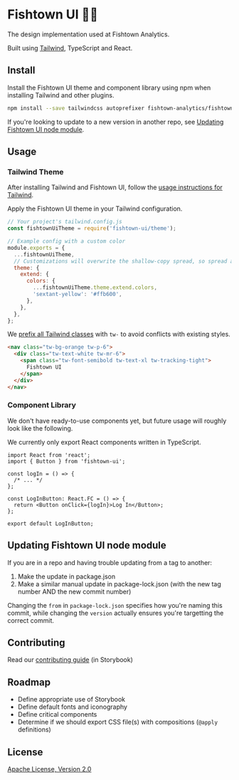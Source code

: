 # Fishtown UI 🎨🐠

The design implementation used at Fishtown Analytics.

Built using [Tailwind](https://tailwindcss.com/), TypeScript and React.

## Install

Install the Fishtown UI theme and component library using npm when installing Tailwind and other plugins.

```sh
npm install --save tailwindcss autoprefixer fishtown-analytics/fishtown-ui
```

If you're looking to update to a new version in another repo, see [Updating Fishtown UI node module](#updating-fui-node).

## Usage

### Tailwind Theme

After installing Tailwind and Fishtown UI, follow the [usage instructions for Tailwind](https://tailwindcss.com/docs/installation#add-tailwind-to-your-css).

Apply the Fishtown UI theme in your Tailwind configuration.

```js
// Your project's tailwind.config.js
const fishtownUiTheme = require('fishtown-ui/theme');

// Example config with a custom color
module.exports = {
  ...fishtownUiTheme,
  // Customizations will overwrite the shallow-copy spread, so spread again where appropriate
  theme: {
    extend: {
      colors: {
        ...fishtownUiTheme.theme.extend.colors,
        'sextant-yellow': '#ffb600',
      },
    },
  },
};
```

We [prefix all Tailwind classes](https://tailwindcss.com/docs/configuration#prefix) with `tw-` to avoid conflicts with existing styles.

```html
<nav class="tw-bg-orange tw-p-6">
  <div class="tw-text-white tw-mr-6">
    <span class="tw-font-semibold tw-text-xl tw-tracking-tight">
      Fishtown UI
    </span>
  </div>
</nav>
```

### Component Library

We don't have ready-to-use components yet, but future usage will roughly look like the following.

We currently only export React components written in TypeScript.

```tsx
import React from 'react';
import { Button } from 'fishtown-ui';

const logIn = () => {
  /* ... */
};

const LogInButton: React.FC = () => {
  return <Button onClick={logIn}>Log In</Button>;
};

export default LogInButton;
```

## <a name="updating-fui-node"></a>Updating Fishtown UI node module

If you are in a repo and having trouble updating from a tag to another:

1. Make the update in package.json
2. Make a similar manual update in package-lock.json (with the new tag number AND the new commit number)

Changing the `from` in `package-lock.json` specifies how you're naming this commit, while changing the `version` actually ensures you're targetting the correct commit.

## Contributing

Read our [contributing guide](https://ui.fishtownanalytics.com/?path=/docs/docs-contributing--page) (in Storybook)

## Roadmap

- Define appropriate use of Storybook
- Define default fonts and iconography
- Define critical components
- Determine if we should export CSS file(s) with compositions (`@apply` definitions)

## License

[Apache License, Version 2.0](LICENSE)
